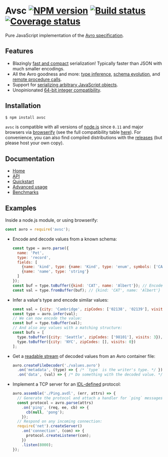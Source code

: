 # Avsc [![NPM version](https://img.shields.io/npm/v/avsc.svg)](https://www.npmjs.com/package/avsc) [![Build status](https://travis-ci.org/mtth/avsc.svg?branch=master)](https://travis-ci.org/mtth/avsc) [![Coverage status](https://coveralls.io/repos/mtth/avsc/badge.svg?branch=master&service=github)](https://coveralls.io/github/mtth/avsc?branch=master)

Pure JavaScript implementation of the [Avro
specification](https://avro.apache.org/docs/current/spec.html).


## Features

+ Blazingly [fast and compact][benchmarks] serialization! Typically faster than
  JSON with much smaller encodings.
+ All the Avro goodness and more: [type inference][type-inference], [schema
  evolution][schema-evolution], and [remote procedure calls][rpc].
+ Support for [serializing arbitrary JavaScript objects][logical-types].
+ Unopinionated [64-bit integer compatibility][custom-long].


## Installation

```bash
$ npm install avsc
```

`avsc` is compatible with all versions of [node.js][] since `0.11` and major
browsers via [browserify][] (see the full compatibility table
[here][browser-support]). For convenience, you can also find compiled
distributions with the [releases][] (but please host your own copy).


## Documentation

+ [Home][home]
+ [API](https://github.com/mtth/avsc/wiki/API)
+ [Quickstart](https://github.com/mtth/avsc/wiki/Quickstart)
+ [Advanced usage](https://github.com/mtth/avsc/wiki/Advanced-usage)
+ [Benchmarks][benchmarks]


## Examples

Inside a node.js module, or using browserify:

```javascript
const avro = require('avsc');
```

+ Encode and decode values from a known schema:

  ```javascript
  const type = avro.parse({
    name: 'Pet',
    type: 'record',
    fields: [
      {name: 'kind', type: {name: 'Kind', type: 'enum', symbols: ['CAT', 'DOG']}},
      {name: 'name', type: 'string'}
    ]
  });
  const buf = type.toBuffer({kind: 'CAT', name: 'Albert'}); // Encoded buffer.
  const val = type.fromBuffer(buf); // {kind: 'CAT', name: 'Albert'}
  ```

+ Infer a value's type and encode similar values:

  ```javascript
  const val = {city: 'Cambridge', zipCodes: ['02138', '02139'], visits: 2};
  const type = avro.infer(val);
  // We can now encode the value:
  const buf = type.toBuffer(val);
  // And also any values with a matching structure:
  const bufs = [
    type.toBuffer({city: 'Seattle', zipCodes: ['98101'], visits: 3}),
    type.toBuffer({city: 'NYC', zipCodes: [], visits: 0})
  ];
  ```

+ Get a [readable stream][readable-stream] of decoded values from an Avro
  container file:

  ```javascript
  avro.createFileDecoder('./values.avro')
    .on('metadata', (type) => { /* `type` is the writer's type. */ })
    .on('data', (val) => { /* Do something with the decoded value. */ });
  ```

+ Implement a TCP server for an [IDL-defined][idl] protocol:

  ```javascript
  avro.assemble('./Ping.avdl', (err, attrs) => {
    // Generate the protocol and attach a handler for `ping` messages:
    const protocol = avro.parse(attrs)
      .on('ping', (req, ee, cb) => {
        cb(null, 'pong');
      });
    // Respond on any incoming connection:
    require('net').createServer()
      .on('connection', (con) => {
        protocol.createListener(con);
      })
      .listen(8000);
  });
  ```


[node.js]: https://nodejs.org/en/
[benchmarks]: https://github.com/mtth/avsc/wiki/Benchmarks
[type-inference]: https://github.com/mtth/avsc/wiki/Advanced-usage#type-inference
[schema-evolution]: https://github.com/mtth/avsc/wiki/Advanced-usage#schema-evolution
[logical-types]: https://github.com/mtth/avsc/wiki/Advanced-usage#logical-types
[custom-long]: https://github.com/mtth/avsc/wiki/Advanced-usage#custom-long-types
[readable-stream]: https://nodejs.org/api/stream.html#stream_class_stream_readable
[browserify]: http://browserify.org/
[browser-support]: https://github.com/mtth/avsc/wiki#browser-support
[home]: https://github.com/mtth/avsc/wiki
[rpc]: https://github.com/mtth/avsc/wiki/Advanced-usage#remote-procedure-calls
[releases]: https://github.com/mtth/avsc/releases
[idl]: https://avro.apache.org/docs/current/idl.html

